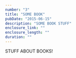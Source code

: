 ```yaml
---
number: "3"
title: "SOME BOOK"
pubDate: "2015-06-15"
description: "SOME BOOK STUFF"
enclosure_link: ""
enclosure_length: ""
duration: ""
---
```

STUFF ABOUT BOOKS!
